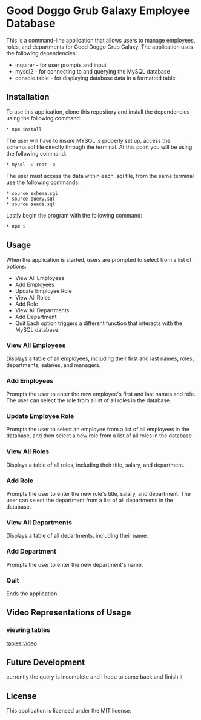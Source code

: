 # Good Doggo Grub Galaxy Employee Database

This is a command-line application that allows users to manage employees, roles, and departments for Good Doggo Grub Galaxy. The application uses the following dependencies:

* inquirer - for user prompts and input
* mysql2 - for connecting to and querying the MySQL database
* console.table - for displaying database data in a formatted table

## Installation
To use this application, clone this repository and install the dependencies using the following command:

    * npm install

The user will have to insure MYSQL is properly set up, access the schema.sql file directly through the terminal. At this point you will be using the following command:

    * mysql -u root -p

The user must access the data within each .sql file, from the same terminal use the following commands:

    * source schema.sql
    * source query.sql
    * source seeds.sql

Lastly begin the program with the following command:

    * npm i

## Usage

When the application is started, users are prompted to select from a list of options:

* View All Employees
* Add Employees
* Update Employee Role
* View All Roles
* Add Role
* View All Departments
* Add Department
* Quit
Each option triggers a different function that interacts with the MySQL database.

### View All Employees
Displays a table of all employees, including their first and last names, roles, departments, salaries, and managers.

### Add Employees
Prompts the user to enter the new employee's first and last names and role. The user can select the role from a list of all roles in the database.

### Update Employee Role
Prompts the user to select an employee from a list of all employees in the database, and then select a new role from a list of all roles in the database.

### View All Roles
Displays a table of all roles, including their title, salary, and department.

### Add Role
Prompts the user to enter the new role's title, salary, and department. The user can select the department from a list of all departments in the database.

### View All Departments
Displays a table of all departments, including their name.

### Add Department
Prompts the user to enter the new department's name.

### Quit
Ends the application.


## Video Representations of Usage 

### viewing tables
[tables video](https://drive.google.com/file/d/19WAOjJhPPuhSltut75sVqhMfw-Nm5Th2/view?usp=sharing)


## Future Development
currently the query is incomplete and I hope to come back and finish it 


## License
This application is licensed under the MIT license.
